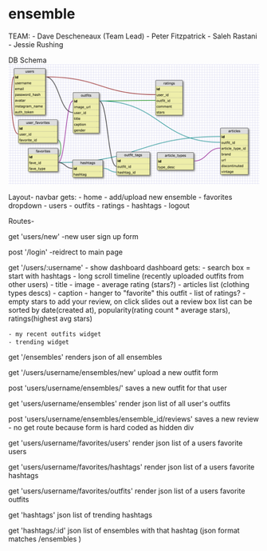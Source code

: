 # ensemble

TEAM:
	- Dave Descheneaux (Team Lead)
	- Peter Fitzpatrick
	- Saleh Rastani
	- Jessie Rushing

DB Schema
![db](/schema.png)


Layout-
navbar gets:
	- home
	- add/upload new ensemble
	- favorites dropdown
		- users
		- outfits
		- ratings
		- hashtags
	- logout


Routes-

get 'users/new' -new user sign up form

post '/login' -reidrect to main page

get '/users/:username' - show dashboard
	dashboard gets:
	- search box = start with hashtags
	- long scroll timeline (recently uploaded outfits from other users)
		- title
		- image
		- average rating (stars?)
		- articles list (clothing types descs)
		- caption
		- hanger to "favorite" this outfit
		- list of ratings?
		- empty stars to add your review, on click slides out a review box
	list can be sorted by date(created at), popularity(rating count * average stars), ratings(highest avg stars)

	- my recent outfits widget
	- trending widget

get '/ensembles'
	renders json of all ensembles

get '/users/username/ensembles/new'
	upload a new outfit form

post 'users/username/ensembles/'
	saves a new outfit for that user

get 'users/username/ensembles'
	render json list of all user's outfits

post 'users/username/ensembles/ensemble_id/reviews'
	saves a new review - no get route because form is hard coded as hidden div

get 'users/username/favorites/users'
	render json list of a users favorite users

get 'users/username/favorites/hashtags'
	render json list of a users favorite hashtags

get 'users/username/favorites/outfits'
	render json list of a users favorite outfits

get 'hashtags'
	json list of trending hashtags

get 'hashtags/:id'
	json list of ensembles with that hashtag (json format matches /ensembles )
